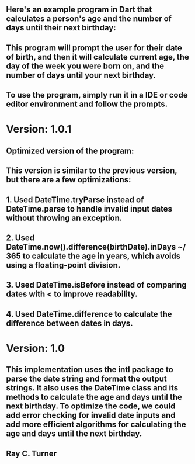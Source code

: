 
## Here's an example program in Dart that calculates a person's age and the number of days until their next birthday:

## This program will prompt the user for their date of birth, and then it will calculate current age, the day of the week you were born on, and the number of days until your next birthday.

## To use the program, simply run it in a IDE or code editor environment and follow the prompts.

# Version: 1.0.1
## Optimized version of the program:
## This version is similar to the previous version, but there are a few optimizations:

## 1. Used DateTime.tryParse instead of DateTime.parse to handle invalid input dates without throwing an exception.
## 2. Used DateTime.now().difference(birthDate).inDays ~/ 365 to calculate the age in years, which avoids using a floating-point division.
## 3. Used DateTime.isBefore instead of comparing dates with < to improve readability.
## 4. Used DateTime.difference to calculate the difference between dates in days.



# Version: 1.0
## This implementation uses the intl package to parse the date string and format the output strings. It also uses the DateTime class and its methods to calculate the age and days until the next birthday. To optimize the code, we could add error checking for invalid date inputs and add more efficient algorithms for calculating the age and days until the next birthday.


## Ray C. Turner